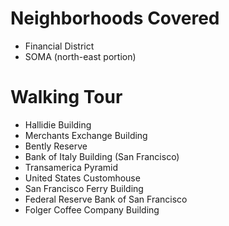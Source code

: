 # Neighborhoods Covered
- Financial District
- SOMA (north-east portion)

# Walking Tour
- Hallidie Building
- Merchants Exchange Building
- Bently Reserve
- Bank of Italy Building (San Francisco)
- Transamerica Pyramid
- United States Customhouse
- San Francisco Ferry Building
- Federal Reserve Bank of San Francisco
- Folger Coffee Company Building
